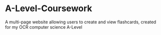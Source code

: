# A-Level-Coursework

A multi-page website allowing users to create and view flashcards, created for my OCR computer science A-Level
